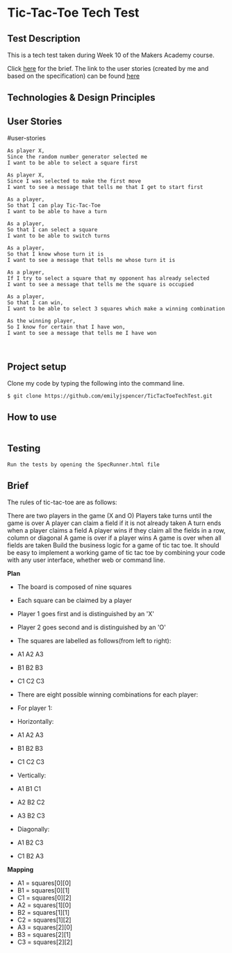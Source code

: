 # Tic-Tac-Toe Tech Test

## Test Description

This is a tech test taken during Week 10 of the Makers Academy course. 

Click [here](#brief) for the brief.
The link to the user stories (created by me and based on the specification) can be found [here](#user-stories)

## Technologies & Design Principles


## User Stories
#user-stories
```
As player X,
Since the random number generator selected me
I want to be able to select a square first

As player X,
Since I was selected to make the first move
I want to see a message that tells me that I get to start first

As a player,
So that I can play Tic-Tac-Toe
I want to be able to have a turn

As a player,
So that I can select a square
I want to be able to switch turns

As a player,
So that I know whose turn it is
I want to see a message that tells me whose turn it is

As a player,
If I try to select a square that my opponent has already selected
I want to see a message that tells me the square is occupied

As a player,
So that I can win,
I want to be able to select 3 squares which make a winning combination

As the winning player,
So I know for certain that I have won,
I want to see a message that tells me I have won



```

## Project setup

Clone my code by typing the following into the command line.<br>

```
$ git clone https://github.com/emilyjspencer/TicTacToeTechTest.git

```

## How to use

```

```

## Testing

```
Run the tests by opening the SpecRunner.html file

```

## Brief

The rules of tic-tac-toe are as follows:

There are two players in the game (X and O)
Players take turns until the game is over
A player can claim a field if it is not already taken
A turn ends when a player claims a field
A player wins if they claim all the fields in a row, column or diagonal
A game is over if a player wins
A game is over when all fields are taken
Build the business logic for a game of tic tac toe. 
It should be easy to implement a working game of tic tac toe by 
combining your code with any user interface, whether web or command line.



**Plan**


* The board is composed of nine squares
* Each square can be claimed by a player
* Player 1 goes first and is distinguished by an 'X'
* Player 2 goes second and is distinguished by an 'O'
* The squares are labelled as follows(from left to right):

* A1 A2 A3
* B1 B2 B3
* C1 C2 C3

* There are eight possible winning combinations for each player:
* For player 1:

* Horizontally: 
- A1 A2 A3
- B1 B2 B3
- C1 C2 C3

- Vertically:
- A1 B1 C1
- A2  B2 C2
- A3 B2 C3

- Diagonally:
- A1 B2 C3
- C1 B2 A3


**Mapping**

* A1 =  squares[0][0]
* B1 = squares[0][1]
* C1 = squares[0][2]
* A2 = squares[1][0]
* B2 = squares[1][1]
* C2 = squares[1][2]
* A3 = squares[2][0]
* B3 = squares[2][1]
* C3 = squares[2][2]